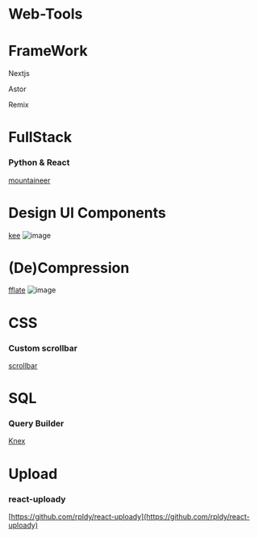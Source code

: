 # Web-Tools

# FrameWork
Nextjs

Astor

Remix

# FullStack

### Python & React
[mountaineer](https://github.com/piercefreeman/mountaineer)

# Design UI Components
[kee](https://kee.so/)
![image](https://github.com/jeffreys-cat/Web-Tools/assets/11832969/c44f32ed-e43f-4229-9a7e-de4906cbf604)


# (De)Compression
[fflate](https://github.com/101arrowz/fflate)
![image](https://github.com/jeffreys-cat/Web-Tools/assets/11832969/def87036-c878-4b0f-bab0-8699ea2d9240)

# CSS

### Custom scrollbar
[scrollbar](https://scrollbar.app/)


# SQL

### Query Builder
[Knex](https://knexjs.org/)

# Upload

### react-uploady
[https://github.com/rpldy/react-uploady](https://github.com/rpldy/react-uploady)
